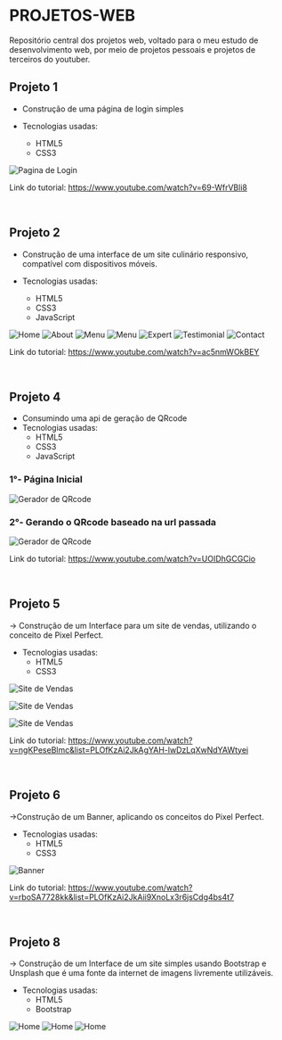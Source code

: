 # PROJETOS-WEB
 Repositório central dos projetos web, voltado para o meu estudo de desenvolvimento web, por meio de projetos pessoais e projetos de terceiros do youtuber.


 ## Projeto 1

- Construção de uma página de login simples
  
- Tecnologias usadas: 
   - HTML5
   - CSS3


![Pagina de Login](Imagens-projects/projeto1.png)

Link do tutorial: https://www.youtube.com/watch?v=69-WfrVBli8 

<br/>

 ## Projeto 2

- Construção de uma interface de um site culinário responsivo, compatível com dispositivos móveis.
  
- Tecnologias usadas: 
   - HTML5
   - CSS3
   - JavaScript


![Home](Imagens-projects/projeto2-1.png)
![About](Imagens-projects/projeto2-2.png)
![Menu](Imagens-projects/projeto2-3.png)
![Menu](Imagens-projects/projeto2-4.png)
![Expert](Imagens-projects/projeto2-5.png)
![Testimonial](Imagens-projects/projeto2-6.png)
![Contact](Imagens-projects/projeto2-7.png)

Link do tutorial: https://www.youtube.com/watch?v=ac5nmWOkBEY

<br/>

## Projeto 4

- Consumindo uma api de geração de QRcode
- Tecnologias usadas: 
   - HTML5
   - CSS3
   - JavaScript

### 1°- Página Inicial
![Gerador de QRcode](Imagens-projects/proejeto4-1.png)

### 2°- Gerando o QRcode baseado na url passada
![Gerador de QRcode](Imagens-projects/projeto4-2.png)


Link do tutorial: https://www.youtube.com/watch?v=UOIDhGCGCio


<br/>

## Projeto 5

-> Construção de um Interface para um site de vendas, utilizando o conceito de Pixel Perfect.

- Tecnologias usadas: 
   - HTML5
   - CSS3

![Site de Vendas](Imagens-projects/projeto5-1.png)

![Site de Vendas](Imagens-projects/proejto5-2.png)

![Site de Vendas](Imagens-projects/projeto5-3.png)

Link do tutorial: https://www.youtube.com/watch?v=ngKPeseBlmc&list=PLOfKzAi2JkAgYAH-lwDzLqXwNdYAWtyei


<br/>

## Projeto 6

->Construção de um Banner, aplicando os conceitos do Pixel Perfect.

- Tecnologias usadas: 
   - HTML5
   - CSS3
   

![Banner](Imagens-projects/projeto6.png)

Link do tutorial: https://www.youtube.com/watch?v=rboSA7728kk&list=PLOfKzAi2JkAii9XnoLx3r6jsCdg4bs4t7


<br/>

## Projeto 8

-> Construção de um Interface de um site simples usando Bootstrap e Unsplash que é uma fonte da internet de imagens livremente utilizáveis. 

- Tecnologias usadas: 
   - HTML5
   - Bootstrap
   
   

![Home](Imagens-projects/Projeto8-1.png)
![Home](Imagens-projects/projeto8-2.png)
![Home](Imagens-projects/projeto8-3.png)











